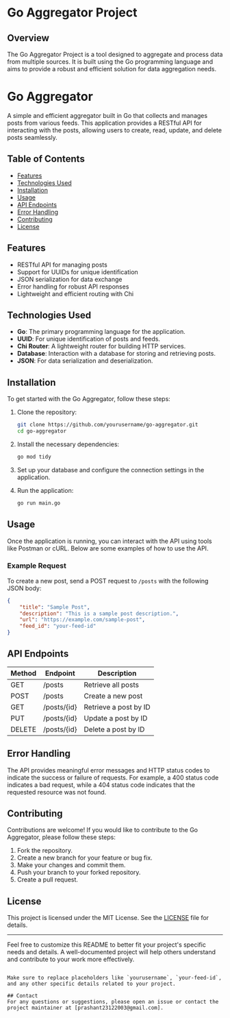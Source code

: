 # Go Aggregator Project

## Overview
The Go Aggregator Project is a tool designed to aggregate and process data from multiple sources. It is built using the Go programming language and aims to provide a robust and efficient solution for data aggregation needs.

# Go Aggregator

A simple and efficient aggregator built in Go that collects and manages posts from various feeds. This application provides a RESTful API for interacting with the posts, allowing users to create, read, update, and delete posts seamlessly.

## Table of Contents

- [Features](#features)
- [Technologies Used](#technologies-used)
- [Installation](#installation)
- [Usage](#usage)
- [API Endpoints](#api-endpoints)
- [Error Handling](#error-handling)
- [Contributing](#contributing)
- [License](#license)

## Features

- RESTful API for managing posts
- Support for UUIDs for unique identification
- JSON serialization for data exchange
- Error handling for robust API responses
- Lightweight and efficient routing with Chi

## Technologies Used

- **Go**: The primary programming language for the application.
- **UUID**: For unique identification of posts and feeds.
- **Chi Router**: A lightweight router for building HTTP services.
- **Database**: Interaction with a database for storing and retrieving posts.
- **JSON**: For data serialization and deserialization.

## Installation

To get started with the Go Aggregator, follow these steps:

1. Clone the repository:
   ```bash
   git clone https://github.com/yourusername/go-aggregator.git
   cd go-aggregator
   ```

2. Install the necessary dependencies:
   ```bash
   go mod tidy
   ```

3. Set up your database and configure the connection settings in the application.

4. Run the application:
   ```bash
   go run main.go
   ```

## Usage

Once the application is running, you can interact with the API using tools like Postman or cURL. Below are some examples of how to use the API.

### Example Request

To create a new post, send a POST request to `/posts` with the following JSON body:

```json
{
    "title": "Sample Post",
    "description": "This is a sample post description.",
    "url": "https://example.com/sample-post",
    "feed_id": "your-feed-id"
}
```

## API Endpoints

| Method | Endpoint        | Description                     |
|--------|------------------|---------------------------------|
| GET    | /posts           | Retrieve all posts              |
| POST   | /posts           | Create a new post               |
| GET    | /posts/{id}     | Retrieve a post by ID           |
| PUT    | /posts/{id}     | Update a post by ID             |
| DELETE | /posts/{id}     | Delete a post by ID             |

## Error Handling

The API provides meaningful error messages and HTTP status codes to indicate the success or failure of requests. For example, a 400 status code indicates a bad request, while a 404 status code indicates that the requested resource was not found.

## Contributing

Contributions are welcome! If you would like to contribute to the Go Aggregator, please follow these steps:

1. Fork the repository.
2. Create a new branch for your feature or bug fix.
3. Make your changes and commit them.
4. Push your branch to your forked repository.
5. Create a pull request.

## License

This project is licensed under the MIT License. See the [LICENSE](LICENSE) file for details.

---

Feel free to customize this README to better fit your project's specific needs and details. A well-documented project will help others understand and contribute to your work more effectively.
``` 

Make sure to replace placeholders like `yourusername`, `your-feed-id`, and any other specific details related to your project.

## Contact
For any questions or suggestions, please open an issue or contact the project maintainer at [prashant23122003@gmail.com].